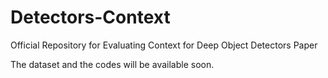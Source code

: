 # Detectors-Context
Official Repository for Evaluating Context for Deep Object Detectors Paper

The dataset and the codes will be available soon.
